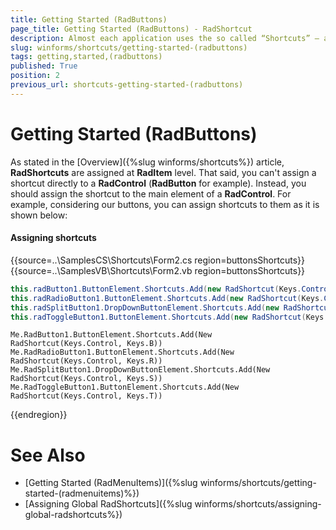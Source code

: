 ```yaml
---
title: Getting Started (RadButtons)
page_title: Getting Started (RadButtons) - RadShortcut
description: Almost each application uses the so called “Shortcuts” – a keyboard combination that triggers a specific action.
slug: winforms/shortcuts/getting-started-(radbuttons)
tags: getting,started,(radbuttons)
published: True
position: 2
previous_url: shortcuts-getting-started-(radbuttons)
---
```


# Getting Started (RadButtons)

As stated in the [Overview]({%slug winforms/shortcuts%}) article, **RadShortcuts** are assigned at **RadItem** level. That said, you can't assign a shortcut directly to a **RadControl** (**RadButton** for example). Instead, you should assign the shortcut to the main element of a **RadControl**. For example, considering our buttons, you can assign shortcuts to them as it is shown below:

#### Assigning shortcuts

{{source=..\SamplesCS\Shortcuts\Form2.cs region=buttonsShortcuts}} 
{{source=..\SamplesVB\Shortcuts\Form2.vb region=buttonsShortcuts}} 

````C#
this.radButton1.ButtonElement.Shortcuts.Add(new RadShortcut(Keys.Control, Keys.B));
this.radRadioButton1.ButtonElement.Shortcuts.Add(new RadShortcut(Keys.Control, Keys.R));
this.radSplitButton1.DropDownButtonElement.Shortcuts.Add(new RadShortcut(Keys.Control, Keys.S));
this.radToggleButton1.ButtonElement.Shortcuts.Add(new RadShortcut(Keys.Control, Keys.T));

````
````VB.NET
Me.RadButton1.ButtonElement.Shortcuts.Add(New RadShortcut(Keys.Control, Keys.B))
Me.RadRadioButton1.ButtonElement.Shortcuts.Add(New RadShortcut(Keys.Control, Keys.R))
Me.RadSplitButton1.DropDownButtonElement.Shortcuts.Add(New RadShortcut(Keys.Control, Keys.S))
Me.RadToggleButton1.ButtonElement.Shortcuts.Add(New RadShortcut(Keys.Control, Keys.T))

````

{{endregion}} 

# See Also

* [Getting Started (RadMenuItems)]({%slug winforms/shortcuts/getting-started-(radmenuitems)%})	
* [Assigning Global RadShortcuts]({%slug winforms/shortcuts/assigning-global-radshortcuts%})	



